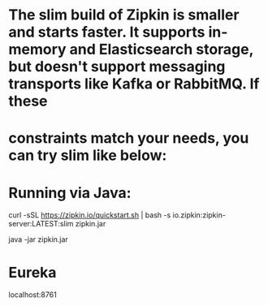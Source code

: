 # The slim build of Zipkin is smaller and starts faster. It supports in-memory and Elasticsearch storage, but doesn't support messaging transports like Kafka or RabbitMQ. If these 
# constraints match your needs, you can try slim like below:

# Running via Java:

curl -sSL https://zipkin.io/quickstart.sh | bash -s io.zipkin:zipkin-server:LATEST:slim zipkin.jar

java -jar zipkin.jar

# Eureka 
localhost:8761



